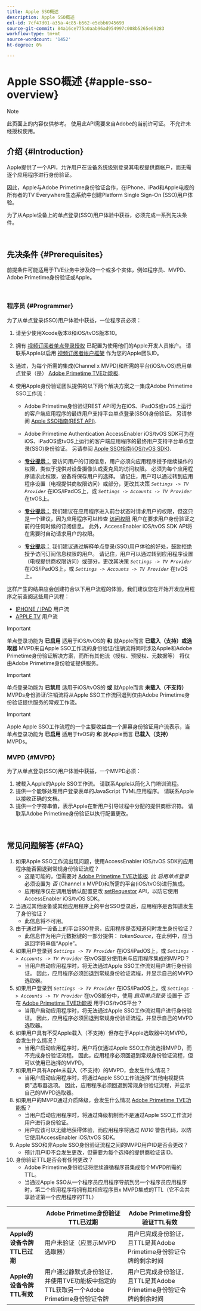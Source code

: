 ```yaml
---
title: Apple SSO概述
description: Apple SSO概述
exl-id: 7cf47d01-a35a-4c85-b562-e5ebb6945693
source-git-commit: 84a16ce775a0aab96ad954997c008b5265e69283
workflow-type: tm+mt
source-wordcount: '1452'
ht-degree: 0%

---
```


# Apple SSO概述 {#apple-sso-overview}

>[!NOTE]
>
>此页面上的内容仅供参考。 使用此API需要来自Adobe的当前许可证。 不允许未经授权使用。

## 介绍 {#Introduction}

Apple提供了一个API，允许用户在设备系统级别登录其电视提供商帐户，而无需逐个应用程序进行身份验证。

因此，Apple与Adobe Primetime身份验证合作，在iPhone、iPad和Apple电视的所有者的TV Everywhere生态系统中创建Platform Single Sign-On (SSO)用户体验。

为了从Apple设备上的单点登录(SSO)用户体验中获益，必须完成一系列先决条件。

</br>

## 先决条件 {#Prerequisites}

前提条件可能适用于TVE业务中涉及的一个或多个实体，例如程序员、MVPD、Adobe Primetime身份验证或Apple。

</br>

### 程序员 {#Programmer}

为了从单点登录(SSO)用户体验中获益，一位程序员必须：

1. 请至少使用Xcode版本8和iOS/tvOS版本10。

1. 拥有 [视频订阅者单点登录授权](https://developer.apple.com/documentation/bundleresources/entitlements/com_apple_developer_video-subscriber-single-sign-on) 已配置为使用他们的Apple开发人员帐户。 请联系Apple以启用 [视频订阅者帐户框架](https://developer.apple.com/documentation/videosubscriberaccount) 作为您的Apple团队ID。

1. 通过，为每个所需的集成(Channel x MVPD)和所需的平台(iOS/tvOS)启用单点登录（是） [Adobe Primetime TVE功能板](https://console.auth.adobe.com/).

1. 使用Apple身份验证团队提供的以下两个解决方案之一集成Adobe Primetime SSO工作流：

   - Adobe Primetime身份验证REST API可为在iOS、iPadOS或tvOS上运行的客户端应用程序的最终用户支持平台单点登录(SSO)身份验证。 另请参阅 [Apple SSO指南(REST API)](/help/authentication/apple-sso-cookbook-rest-api.md).

   - Adobe Primetime Authentication AccessEnabler iOS/tvOS SDK可为在iOS、iPadOS或tvOS上运行的客户端应用程序的最终用户支持平台单点登录(SSO)身份验证。 另请参阅 [Apple SSO指南(iOS/tvOS SDK)](/help/authentication/apple-sso-cookbook-iostvos-sdk.md).

   - **<u>专业提示：</u>** 要访问用户的订阅信息，用户必须向应用程序授予继续操作的权限，类似于提供对设备摄像头或麦克风的访问权限。 必须为每个应用程序请求此权限，设备将保存用户的选择。 请记住，用户可以通过转到应用程序设置（电视提供商权限访问）或部分，更改其决策 *`Settings -> TV Provider`* 在iOS/iPadOS上，或 *`Settings -> Accounts -> TV Provider`* 在tvOS上。

   - **<u>专业提示：</u>** 我们建议在应用程序进入前台状态时请求用户的权限，但这只是一个建议，因为应用程序可以检查 [访问权限](https://developer.apple.com/documentation/videosubscriberaccount/vsaccountmanager/1949763-checkaccessstatus) 用户在要求用户身份验证之前的任何时候的订阅信息。 此外，AccessEnabler iOS/tvOS SDK API将在需要时自动请求用户的权限。

   - **<u>专业提示：</u>** 我们建议通过解释单点登录(SSO)用户体验的好处，鼓励拒绝授予访问订阅信息权限的用户。 请记住，用户可以通过转到应用程序设置（电视提供商权限访问）或部分，更改其决策 *`Settings -> TV Provider`* 在iOS/iPadOS上，或 *`Settings -> Accounts -> TV Provider`* 在tvOS上。

这样产生的结果应会创建符合以下用户流程的体验，我们建议您在开始开发应用程序之前查阅这些用户流程：

- [IPHONE / IPAD](http://tve.zendesk.com/hc/article_attachments/205624966/User_flows_AppleSSO_iOS_v2.pdf) 用户流
- [APPLE TV](http://tve.zendesk.com/hc/article_attachments/206669126/User_flows_tvOS.pdf) 用户流


>[!IMPORTANT]
>
> 单点登录功能为 **已启用** 适用于iOS/tvOS的 **和** 就Apple而言 **已载入（支持）或选取器** MVPD来自Apple SSO工作流的身份验证/注销流将同时涉及Apple和Adobe Primetime身份验证解决方案，而所有其他流（授权、预授权、元数据等） 将仅由Adobe Primetime身份验证提供服务。


>[!IMPORTANT]
>
> 单点登录功能为 **已禁用** 适用于iOS/tvOS的 **或** 就Apple而言 **未载入（不支持）** MVPDs身份验证/注销流将从Apple SSO工作流回退到仅由Adobe Primetime身份验证提供服务的常规工作流。


>[!IMPORTANT]
>
> Apple Apple SSO工作流程的一个主要收益由一个屏幕身份验证用户流表示，当单点登录功能为 **已启用** 适用于tvOS的 **和** 就Apple而言 **已载入（支持）** MVPDs。


### MVPD {#MVPD}

为了从单点登录(SSO)用户体验中获益，一个MVPD必须：



1. 被载入Apple的Apple SSO工作流。 请联系Apple以简化入门培训流程。
1. 提供一个能够处理用户登录表单的JavaScript TVML应用程序。 请联系Apple以接收正确的文档。
1. 提供一个字符串值，表示Apple在新用户引导过程中分配的提供商标识符。 请联系Adobe Primetime身份验证以执行配置更改。

</br>

## 常见问题解答 {#FAQ}

1. 如果Apple SSO工作流出现问题，使用AccessEnabler iOS/tvOS SDK的应用程序能否回退到常规身份验证流程？
   - 这是可能的，但需要对 [Adobe Primetime TVE功能板](https://console.auth.adobe.com/). 此 *启用单点登录* 必须设置为 *否* (Channel x MVPD)和所需的平台(iOS/tvOS)进行集成。
   - 应用程序仅在调用后确认配置更改 [setRequestor](/help/authentication/iostvos-sdk-api-reference.md#setReqV3) API，以防它使用AccessEnabler iOS/tvOS SDK。
1. 当通过其他设备或其他应用程序上的平台SSO登录后，应用程序是否知道发生了身份验证？
   - 此信息将不可用。
1. 由于通过同一设备上的平台SSO登录，应用程序是否知道何时发生身份验证？
   - 此信息作为用户元数据键的一部分提供： *tokenSource*，在此例中，应当返回字符串值“Apple”。
1. 如果用户登录到 *`Settings -> TV Provider`* 在iOS/iPadOS上，或 *`Settings -> Accounts -> TV Provider`* 在tvOS部分使用未与应用程序集成的MVPD？
   - 当用户启动应用程序时，将无法通过Apple SSO工作流对用户进行身份验证。 因此，应用程序必须回退到常规身份验证流程，并显示自己的MVPD选取器。
1. 如果用户登录到 *`Settings -> TV Provider`* 在iOS/iPadOS上，或 *`Settings -> Accounts -> TV Provider`* 在tvOS部分中，使用 *启用单点登录* 设置于 *否* 在 [Adobe Primetime TVE功能板](https://console.auth.adobe.com/) 用于iOS/tvOS平台？
   - 当用户启动应用程序时，将无法通过Apple SSO工作流对用户进行身份验证。 因此，应用程序必须回退到常规身份验证流程，并显示自己的MVPD选取器。
1. 如果用户具有不受Apple载入（不支持）但存在于Apple选取器中的MVPD，会发生什么情况？
   - 当用户启动应用程序时，用户将仅通过Apple SSO工作流选择MVPD，而不完成身份验证流程。 因此，应用程序必须回退到常规身份验证流程，但可以使用已选择的MVPD。
1. 如果用户具有Apple未载入（不支持）的MVPD，会发生什么情况？
   - 当用户启动应用程序时，将通过Apple SSO工作流选择“其他电视提供商”选取器选项。 因此，应用程序必须回退到常规身份验证流程，并显示自己的MVPD选取器。
1. 如果用户的MVPD通过介质降级，会发生什么情况 [Adobe Primetime TVE功能板](https://console.auth.adobe.com/)？
   - 当用户启动应用程序时，将通过降级机制而不是通过Apple SSO工作流对用户进行身份验证。
   - 用户应该可以无缝地获得体验，而应用程序将通过 *N010* 警告代码，以防它使用AccessEnabler iOS/tvOS SDK。
1. Apple SSO和非Apple SSO身份验证流程之间的MVPD用户ID是否会更改？
   - 预计用户ID不会发生更改，但需要为每个选择的提供商验证该ID。
1. 身份验证TTL是否会有任何更改？
   - Adobe Primetime身份验证将继续遵循程序员集成每个MVPD所需的TTL。
   - 当通过Apple SSO从一个程序员应用程序导航到另一个程序员应用程序时，第二个应用程序将拥有其相应程序员x MVPD集成的TTL（它不会共享验证第一个应用程序的TTL）

|                                      | Adobe Primetime身份验证TTL已过期 | Adobe Primetime身份验证TTL有效 |
| ------------------------------------ | ------------------------------------------------------------------------------------------------------------------------------- | --------------------------------------------------------------------------------------------------- |
| **Apple的设备令牌TTL已过期** | 用户未验证（应显示MVPD选取器） | 用户已完成身份验证，且TTL是其Adobe Primetime身份验证令牌的剩余时间 |
| **Apple的设备令牌TTL有效** | 用户通过静默式身份验证，并使用TVE功能板中指定的TTL获取另一个Adobe Primetime身份验证令牌 | 用户已完成身份验证，且TTL是其Adobe Primetime身份验证令牌的剩余时间 |

<!--

## Resources {#Resources}

- [Apple SSO Cookbook (REST API)](/help/authentication/apple-sso-cookbook-rest-api.md)
- [Apple SSO Cookbook (iOS/tvOS SDK)](/help/authentication/apple-sso-cookbook-iostvos-sdk.md)
- [Sign in with your TV provider on your iPhone, iPad, or iPod touch](https://support.apple.com/en-us/HT207035)
- [Use your pay TV or cable provider with Apple TV](https://support.apple.com/en-us/HT207035)
- [TV providers that let you sign in on your iPhone, iPad, or Apple TV](https://support.apple.com/en-us/HT208084)
- [TV Provider Authentication](https://developer.apple.com/design/human-interface-guidelines/tvos/system-capabilities/tv-provider-authentication/)
- [Apple Developer Documentation - Video Subscriber Account Framework](https://developer.apple.com/documentation/videosubscriberaccount)
-->
